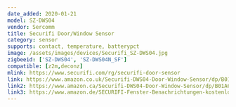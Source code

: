 ```yaml
---
date_added: 2020-01-21
model: SZ-DWS04
vendor: Sercomm
title: Securifi Door/Window Sensor
category: sensor
supports: contact, temperature, batterypct
image: /assets/images/devices/Securifi_SZ-DWS04.jpg
zigbeeid: ['SZ-DWS04', 'SZ-DWS04N_SF']
compatible: [z2m,deconz]
mlink: https://www.securifi.com/rg/securifi-door-sensor
link: https://www.amazon.co.uk/Securifi-DWS04-Door-Window-Sensor/dp/B01A6ZLNAY
link2: https://www.amazon.ca/Securifi-DWS04-Door-Window-Sensor/dp/B01A6ZLNAY
link3: https://www.amazon.de/SECURIFI-Fenster-Benachrichtungen-kostenlosen-erhalten/dp/B01A6ZLNAY
---
```


